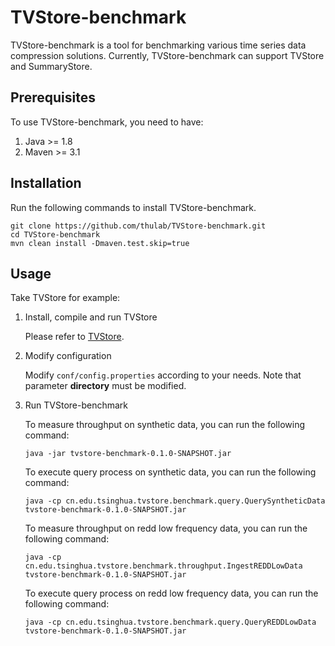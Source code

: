 # TVStore-benchmark

TVStore-benchmark is a tool for benchmarking various time series data compression solutions. 
Currently, TVStore-benchmark can support TVStore and SummaryStore.

## Prerequisites

To use TVStore-benchmark, you need to have:
1. Java >= 1.8
2. Maven >= 3.1

## Installation

Run the following commands to install TVStore-benchmark.

```
git clone https://github.com/thulab/TVStore-benchmark.git
cd TVStore-benchmark
mvn clean install -Dmaven.test.skip=true
```

## Usage

Take TVStore for example:

1. Install, compile and run TVStore

    Please refer to [TVStore](https://github.com/thulab/TVStore).

2. Modify configuration 

   Modify `conf/config.properties` according to your needs. Note that parameter **directory** must be modified.

3. Run TVStore-benchmark

   To measure throughput on synthetic data, you can run the following command:

    ```
    java -jar tvstore-benchmark-0.1.0-SNAPSHOT.jar
    ```

   To execute query process on synthetic data, you can run the following command:

    ```
    java -cp cn.edu.tsinghua.tvstore.benchmark.query.QuerySyntheticData tvstore-benchmark-0.1.0-SNAPSHOT.jar
    ```

   To measure throughput on redd low frequency data, you can run the following command:

    ```
    java -cp cn.edu.tsinghua.tvstore.benchmark.throughput.IngestREDDLowData tvstore-benchmark-0.1.0-SNAPSHOT.jar
    ```

   To execute query process on redd low frequency data, you can run the following command:

    ```
    java -cp cn.edu.tsinghua.tvstore.benchmark.query.QueryREDDLowData tvstore-benchmark-0.1.0-SNAPSHOT.jar
    ```